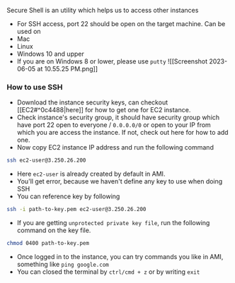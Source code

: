 Secure Shell is an utility which helps us to access other instances
-  For SSH access, port 22 should be open on the target machine.
Can be used on
- Mac
- Linux
- Windows 10 and upper
- If you are on Windows 8 or lower, please use `putty` ![[Screenshot 2023-06-05 at 10.55.25 PM.png]]


### How to use SSH
- Download the instance security keys, can checkout [[EC2#^0c4488|here]] for how to get one for EC2 instance.
- Check instance's security group, it should have security group which have port 22 open to everyone / `0.0.0.0/0` or open to your IP from which you are access the instance. If not, check out here for how to add one.
- Now copy EC2 instance IP address and run the following command
```sh
ssh ec2-user@3.250.26.200
```
- Here `ec2-user` is already created by default in AMI.
- You'll get error, because we haven't define any key to use when doing SSH
- You can reference key by following
```sh
ssh -i path-to-key.pem ec2-user@3.250.26.200
```
- If you are getting `unprotected private key file`, run the following command on the key file.
```sh
chmod 0400 path-to-key.pem
```
- Once logged in to the instance, you can try commands you like in AMI, something like `ping google.com`
- You can closed the terminal by `ctrl/cmd + z` or by writing `exit`